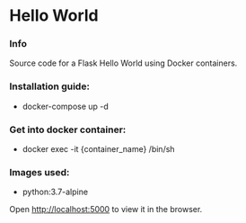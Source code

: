 # Hello World

### Info
Source code for a Flask Hello World using Docker containers.

### Installation guide:
- docker-compose up -d

### Get into docker container:
- docker exec -it {container_name} /bin/sh

### Images used:
- python:3.7-alpine

Open [http://localhost:5000](http://localhost:5000) to view it in the browser.